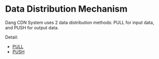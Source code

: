 # Data Distribution Mechanism

Dang CDN System uses 2 data distribution methods: PULL for input data, and PUSH for output data.

Detail:

* [PULL](phuong-phap-pull.md)
* [PUSH](phuong-phap-push.md)
